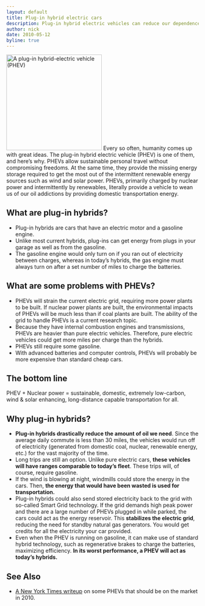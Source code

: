 ```yaml
---
layout: default
title: Plug-in hybrid electric cars
description: Plug-in hybrid electric vehicles can reduce our dependence on oil by orders of magnitude. See how they fit in with nuclear power.
author: nick
date: 2010-05-12
byline: true
---
```


<div class="row">
<div class="col-md-8" markdown="1">

<img class="float-end" style="width:250px;" src="/img/phev.png" alt="A plug-in hybrid-electric vehicle (PHEV)" title="A plug-in hybrid-electric vehicle(PHEV)" />
Every so often, humanity comes up with great ideas. The plug-in hybrid electric vehicle (PHEV) is
one of them, and here&rsquo;s why. PHEVs allow sustainable personal travel without compromising
freedoms. At the same time, they provide the missing energy storage required to get the most out of
the intermittent renewable energy sources such as wind and solar power. PHEVs, primarily charged by
nuclear power and intermittently by renewables, literally provide a vehicle to wean us of our oil
addictions by providing domestic transportation energy.

## What are plug-in hybrids?

<ul>
<li>Plug-in hybrids are cars that have an electric motor and a gasoline engine.</li>
<li>Unlike most current hybrids, plug-ins can get energy from plugs in your garage as well as from the gasoline.</li>
<li>The gasoline engine would only turn on if you ran out of electricity between charges, whereas in today&rsquo;s hybrids, the gas engine must  always turn on after a set number of miles to charge the batteries. </li>
</ul>

## What are some problems with PHEVs?

<ul>
<li>PHEVs will strain the current electric grid, requiring more power plants to be built. If nuclear power plants are built, the environmental impacts of PHEVs will be much less than if coal plants are built. The ability of the grid to handle PHEVs is a current research topic. </li>
<li>Because they have internal combustion engines and transmissions, PHEVs are heavier than pure electric vehicles. Therefore,
pure electric vehicles could get more miles per charge than the hybrids. </li> 
<li>PHEVs still require some gasoline.</li>
<li>With advanced batteries and computer controls, PHEVs will probably be more expensive than standard cheap cars.</li>
</ul>
<h2>The bottom line</h2>
<p>PHEV + Nuclear power = sustainable, domestic, extremely low-carbon, wind &amp; solar enhancing, long-distance capable transportation for all. </p>

## Why plug-in hybrids?

<ul>
<li><b>Plug-in hybrids drastically reduce the amount of oil we need</b>. Since the average daily commute is less than 30 miles, the vehicles would run off of electricity (generated from domestic coal, nuclear, renewable energy, etc.) for the vast majority of the time. </li>
<li>Long trips are still an option. Unlike pure electric cars, <b>these vehicles will have ranges comparable to today&rsquo;s fleet</b>. These trips will, of course, require gasoline. </li>
<li> If the wind is blowing at night, windmills could store the energy in the cars. Then, <b>the energy that would have been wasted is used for transportation.</b></li>
<li>Plug-in hybrids could also send stored electricity back to the grid with so-called Smart Grid technology. If the grid demands high peak power and there are a large number of PHEVs plugged in while parked, the cars could act as the energy reservoir. This <b>stabilizes the electric grid</b>, reducing the need for standby natural gas generators. You would get credits for all the electricity your car provided. </li>
<li>Even when the PHEV is running on gasoline, it can make use of standard hybrid technology, such as regenerative brakes to charge the batteries, maximizing efficiency. <b>In its worst performance, a PHEV will act as today&rsquo;s hybrids.</b> </li>

</ul>

## See Also

<ul>
<li><a href="https://wheels.blogs.nytimes.com/2008/05/13/2010-endgame-or-hype/">A New York Times writeup</a> on some PHEVs that should be on the market in 2010. </li>
</ul>

</div>
</div>
